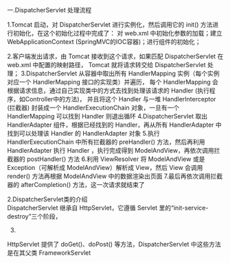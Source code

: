 一.DispatcherServlet 处理流程

1.Tomcat 启动，对 DispatcherServlet 进行实例化，然后调用它的 init() 方法进行初始化，在这个初始化过程中完成了：
  对 web.xml 中初始化参数的加载；建立 WebApplicationContext (SpringMVC的IOC容器)；进行组件的初始化；
  
2.客户端发出请求，由 Tomcat 接收到这个请求，如果匹配 DispatcherServlet 在 web.xml 中配置的映射路径，
Tomcat 就将请求转交给 DispatcherServlet 处理；
3.DispatcherServlet 从容器中取出所有 HandlerMapping 实例（每个实例对应一个 HandlerMapping 接口的实现类）并遍历，
每个 HandlerMapping 会根据请求信息，通过自己实现类中的方式去找到处理该请求的 Handler (执行程序，如Controller中的方法)，
并且将这个 Handler 与一堆 HandlerInterceptor (拦截器) 封装成一个 HandlerExecutionChain 对象，一旦有一个 HandlerMapping 
可以找到 Handler 则退出循环
4.DispatcherServlet 取出 HandlerAdapter 组件，根据已经找到的 Handler，再从所有 HandlerAdapter 中找到可以处理该 Handler
 的 HandlerAdapter 对象
5.执行 HandlerExecutionChain 中所有拦截器的 preHandler() 方法，然后再利用 HandlerAdapter 执行 Handler ，执行完成得到
 ModelAndView，再依次调用拦截器的 postHandler() 方法
6.利用 ViewResolver 将 ModelAndView 或是 Exception（可解析成 ModelAndView）解析成 View，然后 View 会调用 render()
 方法再根据 ModelAndView 中的数据渲染出页面
7.最后再依次调用拦截器的 afterCompletion() 方法，这一次请求就结束了


2.DispatcherServlet类的介绍  
DispatcherServlet 继承自 HttpServlet，它遵循 Servlet 里的“init-service-destroy”三个阶段，


3.
HttpServlet 提供了 doGet()、doPost() 等方法，DispatcherServlet 中这些方法是在其父类 FrameworkServlet